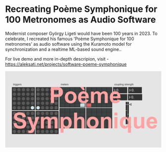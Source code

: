 # Recreating Poème Symphonique for 100 Metronomes as Audio Software

Modernist composer György Ligeti would have been 100 years in 2023. To celebrate, I recreated his famous 'Poème Symphonique for 100 metronomes' as audio software using the Kuramoto model for synchronization and a realtime ML-based sound engine..

For live demo and more in-depth descripion, visit - https://aleksati.net/projects/software-poeme-symphonique

<div align="left">
 <img src="./fig/main.png">
</div>

